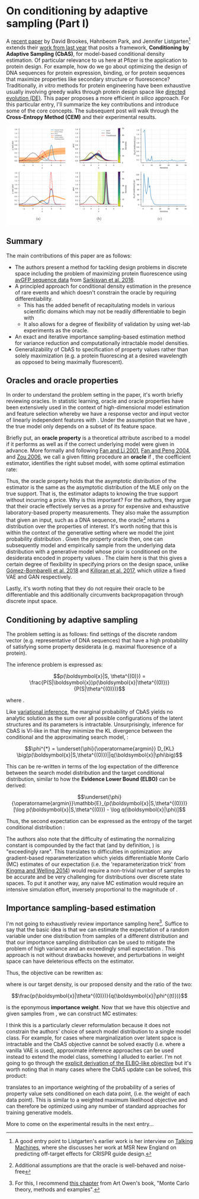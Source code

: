# On conditioning by adaptive sampling (Part I)

A [recent paper](https://arxiv.org/abs/1901.10060) by David Brookes, Hahnbeom Park, and Jennifer Listgarten[^1] extends their [work from last year](https://arxiv.org/abs/1810.03714) that posits a framework, **Conditioning by Adaptive Sampling (CbAS)**, for model-based conditional density estimation. Of particular relevance to us here at Pfizer is the application to protein design. For example, how do we go about optimizing the design of DNA sequences for protein expression, binding, or for protein sequences that maximize properties like secondary structure or fluorescence?  Traditionally, *in vitro* methods for protein engineering have been exhaustive usually involving greedy walks through protein design space like [directed evolution (DE)](https://www.ncbi.nlm.nih.gov/pubmed/1367624). This paper proposes a more efficient *in silico* approach. For this particular entry, I'll summarize the key contributions and introduce some of the core concepts. The subsequent post will walk through the **Cross-Entropy Method (CEM)** and their experimental results.

![alt-text-1](img/adaptive-sampling-oracle.png "oracles")

## Summary

The main contributions of this paper are as follows:

- The authors present a method for tackling design problems in discrete space including the problem of maximizing protein fluorescence using [avGFP sequence data](https://figshare.com/articles/Local_fitness_landscape_of_the_green_fluorescent_protein/3102154) from [Sarkisyan et al. 2016](https://www.nature.com/articles/nature17995).
- A principled approach for conditional density estimation in the presence of rare events and which doesn't constrain the oracle by requiring differentiability.
    - This has the added benefit of recapitulating models in various scientific domains which may not be readily differentiable to begin with
    - It also allows for a degree of flexibility of validation by using wet-lab experiments as the oracle.
- An exact and iterative importance sampling-based estimation method for variance reduction and computationally intractable model densities.
- Generalizability of CbAS to specification of property values rather than solely maximization (e.g. a protein fluorescing at a desired wavelength as opposed to being maximally fluorescent).

## Oracles and oracle properties

In order to understand the problem setting in the paper, it's worth briefly reviewing oracles. In statistic learning, oracle and oracle properties have been extensively used in the context of high-dimensional model estimation and feature selection whereby we have a response vector <script type="math/tex">\boldsymbol{y} = (y_1,...,y_n)^{T}</script> and input vector of linearly independent features  <script type="math/tex">\boldsymbol{x_j} = (x_{1j},...,x_{nj})^{T}</script> with <script type="math/tex">j = 1,..,p</script>. Under the assumption that we have <script type="math/tex">\mathbb{A} = \\{ j: \hat{\beta} \neq 0 \\}</script>, the true model only depends on a subset <script type="math/tex">X_{S} \subset X</script> of its feature space.

Briefly put, an **oracle property** is a theoretical attribute ascribed to a model if it performs as well as if the correct underlying model were given in advance. More formally and following [Fan and Li 2001](https://orfe.princeton.edu/~jqfan/papers/01/penlike.pdf), [Fan and Peng 2004](https://projecteuclid.org/euclid.aos/1085408491), and [Zou 2006](http://pages.cs.wisc.edu/~shao/stat992/zou2006.pdf), we call a given fitting procedure <script type="math/tex">\delta</script> an **oracle** if <script type="math/tex">\hat{\beta}(\delta)</script>, the coefficient estimator, identifies the right subset model, <script type="math/tex">\\{ j: \hat{\beta} \neq 0 \\} = \mathbb{A}</script> with some optimal estimation rate:

<script type="math/tex; mode=display">
\sqrt{n} \hat{\beta}(\delta)_{\mathbb{A}} - \beta^*_{\mathbb{A}}) \to \mathcal{N} (0, I^{-1}(\beta^*_\mathbb{A}))
</script>

Thus, the oracle property holds that the asymptotic distribution of the estimator is the same as the asymptotic distribution of the MLE only on the true support. That is, the estimator adapts to knowing the true support without incurring a price. Why is this important? For the authors, they argue that their oracle <script type="math/tex">p(y|\boldsymbol{x})</script> effectively serves as a proxy for expensive and exhaustive laboratory-based property measurements. They also make the assumption that given an input, such as a DNA sequence, the oracle[^2] returns a distribution over the properties of interest. It's worth noting that this is within the context of the generative setting where we model the joint probability distribution <script type="math/tex">p(\boldsymbol{x}, y)</script>. Given the property oracle then, one can subsequently model and empirically sample from the underlying data distribution <script type="math/tex">p_{d}(\boldsymbol{x})</script> with a generative model <script type="math/tex">p(\boldsymbol{x}|\theta)</script> whose prior is conditioned on the desiderata encoded in property values <script type="math/tex">S</script>. The claim here is that this gives a certain degree of flexibility in specifying priors on the design space, unlike [Gómez-Bombarelli et al. 2018](https://pubs.acs.org/doi/full/10.1021/acscentsci.7b00572) and [Killoran et al. 2017](https://arxiv.org/abs/1712.06148), which utilize a fixed VAE and GAN respectively.

Lastly, it's worth noting that they do not require their oracle to be differentiable and this additionally circumvents backpropagation through discrete input space.

## Conditioning by adaptive sampling

The problem setting is as follows: find settings of the discrete random vector <script type="math/tex">\boldsymbol{x} \in \mathbb{N}^{L}</script> (e.g. representative of DNA sequences) that have a high probability of satisfying some property desiderata (e.g. maximal fluoresence of a protein).

The inference problem is expressed as:

$$p(\boldsymbol{x}|S, \theta^{(0)}) = \frac{P(S|\boldsymbol{x})p(\boldsymbol{x}|\theta^{(0)})}{P(S|\theta^{(0)})}$$

where <script type="math/tex">P(S|\theta^{(0)}) = \int_{s} P(S|\boldsymbol{x})p(\boldsymbol{x}|\theta^{(0)}) d\boldsymbol{x}</script>. 

Like [variational inference](https://arxiv.org/abs/1601.00670), the marginal probability of CbAS yields no analytic solution as the sum over all possible configurations of the latent structures and its parameters is intractable. Unsurprisingly, inference for CbAS is VI-like in that they minimize the KL divergence between the conditional and the approximating search model, <script type="math/tex">q(\boldsymbol{x}|\phi)</script>:

$$\phi^{*} = \underset{\phi}{\operatorname{argmin}} D_{KL} \big(p(\boldsymbol{x}|S,\theta^{(0)})||q(\boldsymbol{x}|\phi\big)$$

This can be re-written in terms of the log expectation of the difference between the search model distribution and the target conditional distribution, similar to how the **Evidence Lower Bound (ELBO)** can be derived:

$$\underset{\phi}{\operatorname{argmin}}\mathbb{E}_{p(\boldsymbol{x}|S,\theta^{(0)})}[\log p(\boldsymbol{x}|S,\theta^{(0)}) - \log q(\boldsymbol{x}|\phi)]$$

Thus, the second expectation can be expressed as the entropy of the target conditional distribution <script type="math/tex">H_{0} \equiv -\mathbb{E}_{p(\boldsymbol{x}|S,\theta^{(0)})}[\log p(\boldsymbol{x}|S,\theta^{(0)})]</script>:

<script type="math/tex; mode=display">
\begin{align}
  & = \underset{\phi}{\operatorname{argmin}}-\mathbb{E}_{p(\boldsymbol{x}|S,\theta^{(0)})}[\log q(\boldsymbol{x}|\phi)] - H_{0}
  \newline
  & = \underset{\phi}{\operatorname{argmax}} \frac{1}{P(S|\theta^{(0)})} \mathbb{E}_{(p(\boldsymbol{x}|S,\theta^{(0)})}[P(S|\boldsymbol{x}) \log q(\boldsymbol{x}|\phi)]
  \newline
  & = \underset{\phi}{\operatorname{argmax}}\mathbb{E}_{p(\boldsymbol{x}|\theta^{(0)})}[P(S|\boldsymbol{x}) \log q(\boldsymbol{x}|\phi)] & \scriptstyle{H_{0}, P(S|\theta^{(0)}) \text{ dropped}} \\[2mm]
  \end{align}
</script>

The authors also note that the difficulty of estimating the normalizing constant is compounded by the fact that <script type="math/tex">S</script> (and by definition, <script type="math/tex">P(S|\boldsymbol{x})</script> ) is "exceedingly rare". This translates to difficulties in optimization: any gradient-based reparameterization which yields differentiable Monte Carlo (MC) estimates of our expectation (i.e. the 'reparameterization trick' from [Kingma and Welling 2014](https://www.ics.uci.edu/~welling/publications/papers/AEVB_ICLR14.pdf)) would require a non-trivial number of samples to be accurate and be very challenging for distributions over discrete state spaces. To put it another way, any naive MC estimation would require an intensive simulation effort, inversely proportional to the magnitude of <script type="math/tex">P(S|\boldsymbol{x})</script>.

## Importance sampling-based estimation

I'm not going to exhaustively review importance sampling here[^3]. Suffice to say that the basic idea is that we can estimate the expectation of a random variable under one distribution <script type="math/tex">p(\boldsymbol{x})</script> from samples of a different distribution <script type="math/tex">r(\boldsymbol{x})</script> and that our importance sampling distribution <script type="math/tex">r(\boldsymbol{x})</script> can be used to mitigate the problem of high variance and an exceedingly small expectation <script type="math/tex">\mathbb{E}_{r^{(t)}(\boldsymbol{x})} \big[P(S^{(t)}|\boldsymbol{x}\big]</script>. This approach is not without drawbacks however, and perturbations in weight space can have deleterious effects on the estimator.

Thus, the objective can be rewritten as:

<script type="math/tex; mode=display">
\begin{align}
& = \mathbb{E}_{r(\boldsymbol{x})}\Bigg[\frac{p(\boldsymbol{x}|\theta^{(0)})}{r(x)}[P(S|\boldsymbol{x}) \log q(\boldsymbol{x}|\phi)]\Bigg]
\newline
& = \mathbb{E}_{q(\boldsymbol{x}|\phi^{(t)})}\Bigg[\frac{p(\boldsymbol{x}|\theta^{(0)})}{q(\boldsymbol{x}|\phi^{(t)})}[P(S^{(t)}|\boldsymbol{x}) \log q(\boldsymbol{x}|\phi)]\Bigg]
\end{align}
</script>

where <script type="math/tex">p(\boldsymbol{x}|\theta^{(0)})</script> is our target density, <script type="math/tex">q(\boldsymbol{x}|\phi^{(t)})</script> is our proposed density and the ratio of the two:

$$\frac{p(\boldsymbol{x}|\theta^{(0)})}{q(\boldsymbol{x}|\phi^{(t)})}$$

is the eponymous **importance weight**. Now that we have this objective and given samples <script type="math/tex">\\{x^{(i)} \\}^{(n)}_{i}</script> from <script type="math/tex">q(\boldsymbol{x}|\phi^{(t)})</script>, we can construct MC estimates:

<script type="math/tex; mode=display">
\begin{align}
& \phi^{(t+1)} = \underset{\phi}{\operatorname{argmin}}\sum_{i=1}^{M} \frac{p(\boldsymbol{x}_{i}^{(t)}|\theta^{(0)})}{q(\boldsymbol{x}_{i}^{(t)}|\phi^{(t)})} P(S^{(t)}|\boldsymbol{x}_{i}^{(t)}) \log q(\boldsymbol{x}_{i}^{(t)}|\phi)]
\end{align}
</script>

I think this is a particularly clever reformulation because it does not constrain the authors' choice of search model distribution to a single model class. For example, for cases where marginalization over latent space is intractable and the CbAS objective cannot be solved exactly (i.e. where a vanilla VAE is used), approximate inference approaches can be used instead to extend the model class, something I alluded to earlier. I'm not going to go through the [explicit derivation of the ELBO-like objective](https://arxiv.org/pdf/1901.10060.pdf) but it's worth noting that in many cases where the CbAS update can be solved, this product: 


<script type="math/tex; mode=display">
\begin{align}
\require{color}
& \phi^{(t+1)} = \underset{\phi}{\operatorname{argmin}}\sum_{i=1}^{M} \colorbox{GreenYellow}{$\frac{p(\boldsymbol{x}_{i}^{(t)}|\theta^{(0)})}{q(\boldsymbol{x}_{i}^{(t)}|\phi^{(t)})} P(S^{(t)}|\boldsymbol{x}_{i}^{(t)})$} \log q(\boldsymbol{x}_{i}^{(t)}|\phi)]
\end{align}
</script>

translates to an importance weighting of the probability of a series of property value sets <script type="math/tex">S^{(t)}</script> conditioned on each data point, <script type="math/tex">\boldsymbol{x}_{i}^{(t)}</script> (i.e. the weight of each data point). This is similar to a weighted maximum likelihood objective and can therefore be optimized using any number of standard approaches for training generative models.

More to come on the experimental results in the next entry...

<!-- Bears similarity with the **Cross-Entropy Method (CEM)** of [Rubinstein 1999](https://link.springer.com/article/10.1023/A:1010091220143).


![alt-text-1](img/adaptive-sampling-figure2b.png "figure2b") -->

[^1]: A good entry point to Listgarten's earlier work is her interview on [Talking Machines](https://art19.com/shows/talking-machines/episodes/632ffc91-f94b-4997-9b62-8d2c03840c21), where she discusses her work at MSR New England on predicting off-target effects for CRISPR guide design.

[^2]: Additional assumptions are that the oracle is well-behaved and noise-free

[^3]: For this, I recommend [this chapter](https://statweb.stanford.edu/~owen/mc/Ch-var-is.pdf) from Art Owen's book, "Monte Carlo theory, methods and examples".